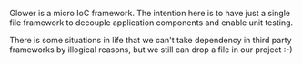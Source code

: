 Glower is a micro IoC framework.
The intention here is to have just a single file framework to decouple application components and enable unit testing.

There is some situations in life that we can't take dependency in third party frameworks by illogical reasons, but we still can drop a file in our project :-)